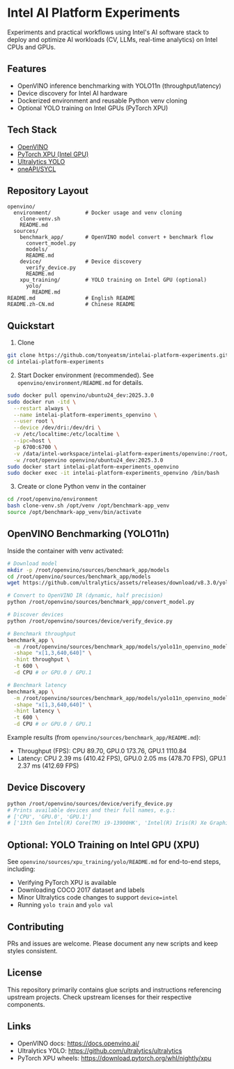 # Intel AI Platform Experiments

Experiments and practical workflows using Intel's AI software stack to deploy and optimize AI workloads (CV, LLMs, real-time analytics) on Intel CPUs and GPUs.

## Features
- OpenVINO inference benchmarking with YOLO11n (throughput/latency)
- Device discovery for Intel AI hardware
- Dockerized environment and reusable Python venv cloning
- Optional YOLO training on Intel GPUs (PyTorch XPU)

## Tech Stack
- [OpenVINO](https://docs.openvino.ai/)
- [PyTorch XPU (Intel GPU)](https://download.pytorch.org/whl/nightly/xpu)
- [Ultralytics YOLO](https://github.com/ultralytics/ultralytics)
- [oneAPI/SYCL](https://www.oneapi.com/)

## Repository Layout
```text
openvino/
  environment/           # Docker usage and venv cloning
    clone-venv.sh
    README.md
  sources/
    benchmark_app/       # OpenVINO model convert + benchmark flow
      convert_model.py
      models/
      README.md
    device/              # Device discovery
      verify_device.py
      README.md
    xpu_training/        # YOLO training on Intel GPU (optional)
      yolo/
        README.md
README.md                # English README
README.zh-CN.md          # Chinese README
```

## Quickstart
1) Clone
```bash
git clone https://github.com/tonyeatsm/intelai-platform-experiments.git
cd intelai-platform-experiments
```

2) Start Docker environment (recommended). See `openvino/environment/README.md` for details.
```bash
sudo docker pull openvino/ubuntu24_dev:2025.3.0
sudo docker run -itd \
  --restart always \
  --name intelai-platform-experiments_openvino \
  --user root \
  --device /dev/dri:/dev/dri \
  -v /etc/localtime:/etc/localtime \
  --ipc=host \
  -p 6700:6700 \
  -v /data/intel-workspace/intelai-platform-experiments/openvino:/root/openvino \
  -w /root/openvino openvino/ubuntu24_dev:2025.3.0
sudo docker start intelai-platform-experiments_openvino
sudo docker exec -it intelai-platform-experiments_openvino /bin/bash
```

3) Create or clone Python venv in the container
```bash
cd /root/openvino/environment
bash clone-venv.sh /opt/venv /opt/benchmark-app_venv
source /opt/benchmark-app_venv/bin/activate
```

## OpenVINO Benchmarking (YOLO11n)
Inside the container with venv activated:
```bash
# Download model
mkdir -p /root/openvino/sources/benchmark_app/models
cd /root/openvino/sources/benchmark_app/models
wget https://github.com/ultralytics/assets/releases/download/v8.3.0/yolo11n.pt

# Convert to OpenVINO IR (dynamic, half precision)
python /root/openvino/sources/benchmark_app/convert_model.py

# Discover devices
python /root/openvino/sources/device/verify_device.py

# Benchmark throughput
benchmark_app \
  -m /root/openvino/sources/benchmark_app/models/yolo11n_openvino_model/yolo11n.xml \
  -shape "x[1,3,640,640]" \
  -hint throughput \
  -t 600 \
  -d CPU # or GPU.0 / GPU.1

# Benchmark latency
benchmark_app \
  -m /root/openvino/sources/benchmark_app/models/yolo11n_openvino_model/yolo11n.xml \
  -shape "x[1,3,640,640]" \
  -hint latency \
  -t 600 \
  -d CPU # or GPU.0 / GPU.1
```

Example results (from `openvino/sources/benchmark_app/README.md`):
- Throughput (FPS): CPU 89.70, GPU.0 173.76, GPU.1 1110.84
- Latency: CPU 2.39 ms (410.42 FPS), GPU.0 2.05 ms (478.70 FPS), GPU.1 2.37 ms (412.69 FPS)

## Device Discovery
```bash
python /root/openvino/sources/device/verify_device.py
# Prints available devices and their full names, e.g.:
# ['CPU', 'GPU.0', 'GPU.1']
# ['13th Gen Intel(R) Core(TM) i9-13900HK', 'Intel(R) Iris(R) Xe Graphics (iGPU)', 'Intel(R) Arc(TM) A770 Graphics (dGPU)']
```

## Optional: YOLO Training on Intel GPU (XPU)
See `openvino/sources/xpu_training/yolo/README.md` for end-to-end steps, including:
- Verifying PyTorch XPU is available
- Downloading COCO 2017 dataset and labels
- Minor Ultralytics code changes to support `device=intel`
- Running `yolo train` and `yolo val`

## Contributing
PRs and issues are welcome. Please document any new scripts and keep styles consistent.

## License
This repository primarily contains glue scripts and instructions referencing upstream projects. Check upstream licenses for their respective components.

## Links
- OpenVINO docs: https://docs.openvino.ai/
- Ultralytics YOLO: https://github.com/ultralytics/ultralytics
- PyTorch XPU wheels: https://download.pytorch.org/whl/nightly/xpu
